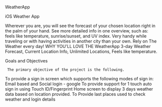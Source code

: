 WeatherApp

iOS Weather App

Wherever you are, you will see the forecast of your chosen location right in the palm of your hand. See more detailed info in one overview, such as: feels like temperature, sunrise/sunset, and UV index. Very handy while traveling or with having activities in another city than your own. Rely on The Weather every day! WHY YOU'LL LOVE THE WeatherApp 3-day Weather Forecast, Current Location Info, Unlimited Locations, Feels like temperature.


Goals and Objectives

     The primary objective of the project is the following.
To provide a sign in screen which supports the following modes of sign in: Email based and Social login - google To provide support for 1 touch auto sign in using Touch ID/Fingerprint Home screen to display 3 days weather data based on location provided. To Provide last places used to check weather and login details
